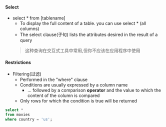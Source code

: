 #### Select
- select * from [tablename]
	- To display the full content of a table. you can use select * (all columns)
	- The select clause(子句) lists the attributes desired in the result of a query
	> 这种查询在交互式工具中常用,但你不应该在应用程序中使用
#### Restrictions
- Filtering(过滤)
	- Performed in the "where" clause
	- Conditions are usually expressed by a column name
		- … followed by a comparison __operator__ and the value to which the content of the column is compared
	- Only rows for which the condition is true will be returned
```sql
select * 
from movies 
where country = 'us';
```


